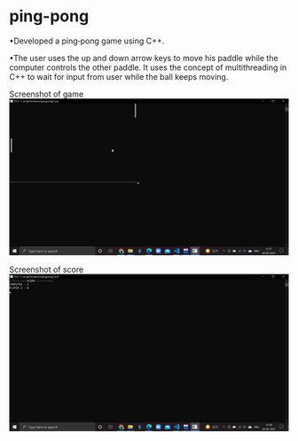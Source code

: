 # ping-pong
•Developed a ping‐pong game using C++.

•The user uses the up and down arrow keys to move his paddle while the computer controls the other paddle. It uses the concept of multithreading in C++ to
wait for input from user while the ball keeps moving.





Screenshot of game
![](images/gameScreenshot.png)





Screenshot of score
![](images/scoreScreenshot.png)
